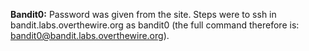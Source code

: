 **Bandit0:** Password was given from the site. Steps were to ssh in bandit.labs.overthewire.org as bandit0 (the full command therefore is: bandit0@bandit.labs.overthewire.org).
